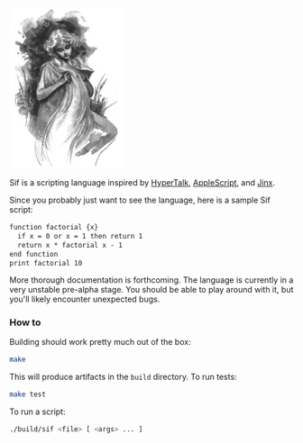 <a href="https://en.wikipedia.org/wiki/Sif"><img src="support/Sif.jpg" width=200></a>

Sif is a scripting language inspired by [HyperTalk](https://en.wikipedia.org/wiki/HyperTalk), [AppleScript](https://en.wikipedia.org/wiki/AppleScript), and [Jinx](https://www.jinx-lang.org).

Since you probably just want to see the language, here is a sample Sif script:
```
function factorial {x}
  if x = 0 or x = 1 then return 1
  return x * factorial x - 1
end function
print factorial 10
```
More thorough documentation is forthcoming. The language is currently in a very unstable pre-alpha stage. You should be able to play around with it, but you'll likely encounter unexpected bugs.

### How to

Building should work pretty much out of the box:
```sh
make
```
This will produce artifacts in the `build` directory. To run tests:
```sh
make test
```
To run a script:
```sh
./build/sif <file> [ <args> ... ]
```
